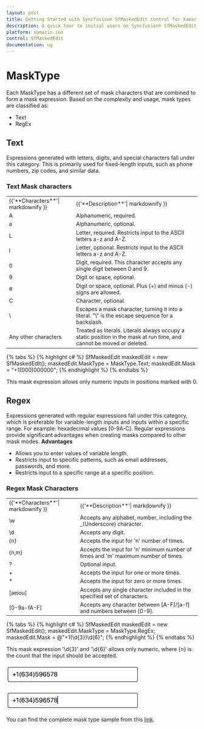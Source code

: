 ```yaml
---
layout: post
title: Getting Started with Syncfusion® SfMaskedEdit control for Xamarin.iOS
description: A quick tour to initial users on Syncfusion® SfMaskedEdit control for Xamarin.iOS platform
platform: xamarin.ios
control: SfMaskedEdit
documentation: ug
---
```


# MaskType

Each MaskType has a different set of mask characters that are combined to form a mask expression. Based on the complexity and usage, mask types are classified as:

* Text
* RegEx

## Text

Expressions generated with letters, digits, and special characters fall under this category. This is primarily used for fixed-length inputs, such as phone numbers, zip codes, and similar data.

### Text Mask characters

<table>
<tr>
<td>
{{'**Characters**'| markdownify }}
</td>
<td>
{{'**Description**'| markdownify }}
</td>
</tr>
<tr>
<td>
A
</td>
<td>
Alphanumeric, required.
</td>
</tr>
<tr>
<td>
a
</td>
<td>
Alphanumeric, optional.
</td>
</tr>
<tr>
<td>
L
</td>
<td>
Letter, required. Restricts input to the ASCII letters a-z and A-Z. 
</td>
</tr>
<tr>
<td>
l
</td>
<td>
Letter, optional. Restricts input to the ASCII letters a-z and A-Z. 
</td>
</tr>
<tr>
<td>
0
</td>
<td>
Digit, required. This character accepts any single digit between 0 and 9.
</td>
</tr>
<tr>
<td>
9
</td>
<td>
Digit or space, optional. 
</td>
</tr>
<tr>
<td>
#
</td>
<td>
Digit or space, optional. Plus (+) and minus (-) signs are allowed.  
</td>
</tr>
<tr>
<td>
C
</td>
<td>
Character, optional. 
</td>
</tr>
<tr>
<td>
\
</td>
<td>
Escapes a mask character, turning it into a literal. "\" is the escape sequence for a backslash. 
</td>
</tr>
<tr>
<td>
Any other characters
</td>
<td>
Treated as literals. Literals always occupy a static position in the mask at run time, and cannot be moved or deleted.
</td>
</tr>
</table>

{% tabs %}
{% highlight c# %}
SfMaskedEdit maskedEdit = new SfMaskedEdit();
maskedEdit.MaskType = MaskType.Text;
maskedEdit.Mask = "+1(000)000000";
{% endhighlight %}
{% endtabs %}

This mask expression allows only numeric inputs in positions marked with 0.

## Regex

Expressions generated with regular expressions fall under this category, which is preferable for variable-length inputs and inputs within a specific range. For example: hexadecimal values [0-9A-C]. Regular expressions provide significant advantages when creating masks compared to other mask modes.
**Advantages**

* Allows you to enter values of variable length.
* Restricts input to specific patterns, such as email addresses, passwords, and more.
* Restricts input to a specific range at a specific position.

### Regex Mask Characters

<table>
<tr>
<td>
{{'**Characters**'| markdownify }}
</td>
<td>
{{'**Description**'| markdownify }}
</td>
</tr>
<tr>
<td>
\w
</td>
<td>
Accepts any alphabet, number, including the _(Underscore) character.
</td>
</tr>
<tr>
<td>
\d
</td>
<td>
Accepts any digit.
</td>
</tr>
<tr>
<td>
{n}
</td>
<td>
Accepts the input for 'n' number of times.
</td>
</tr>
<tr>
<td>
{n,m}
</td>
<td>
Accepts the input for 'n' minimum number of times and 'm' maximum number of times.
</td>
</tr>
<tr>
<td>
?
</td>
<td>
Optional input.
</td>
</tr>
<tr>
<td>
+
</td>
<td>
Accepts the input for one or more times.
</td>
</tr>
<tr>
<td>
*
</td>
<td>
Accepts the input for zero or more times.
</td>
</tr>
<tr>
<td>
[aeiou]
</td>
<td>
Accepts any single character included in the specified set of characters.
</td>
</tr>
<tr>
<td>
[0-9a-fA-F]
</td>
<td>
Accepts any character between [A-F]/[a-f] and numbers between [0-9].
</td>
</tr>
</table>

{% tabs %}
{% highlight c# %}
SfMaskedEdit maskedEdit = new SfMaskedEdit();
maskedEdit.MaskType = MaskType.RegEx;
maskedEdit.Mask = @"+1(\d{3})\d{6}";
{% endhighlight %}
{% endtabs %}

This mask expression '\d{3}' and '\d{6}' allows only numeric, where {n} is the count that the input should be accepted.

![](SfMaskedEditImages/masktype.png)

You can find the complete mask type sample from this [link](http://www.syncfusion.com/downloads/support/directtrac/general/ze/MaskType769706503.zip).
